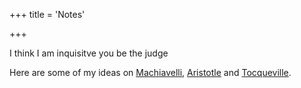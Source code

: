 +++
title = 'Notes'

+++

I think I am inquisitve you be the judge

Here are some of my ideas on [Machiavelli](/posts/discourses-on-livy), [Aristotle](/posts/nicomachean-ethics) and [Tocqueville](/posts/democracy-america).
